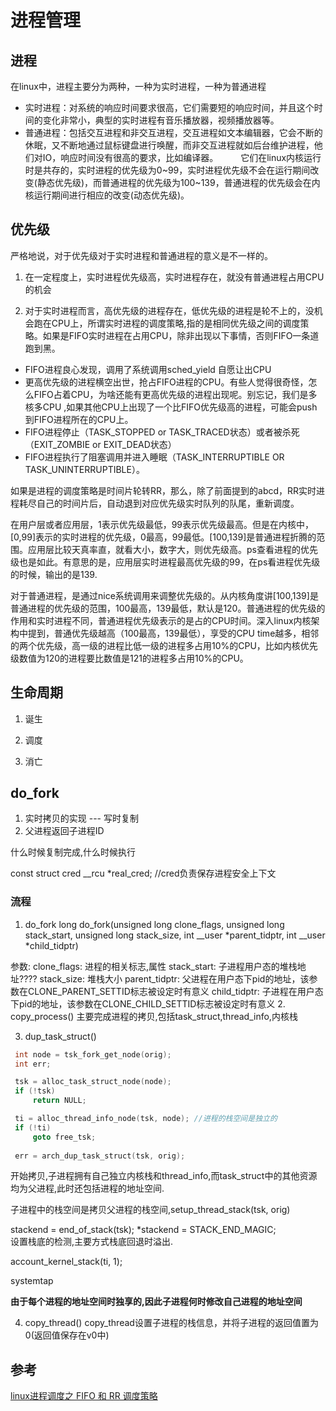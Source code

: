 # 进程管理

## 进程

在linux中，进程主要分为两种，一种为实时进程，一种为普通进程

* 实时进程：对系统的响应时间要求很高，它们需要短的响应时间，并且这个时间的变化非常小，典型的实时进程有音乐播放器，视频播放器等。
* 普通进程：包括交互进程和非交互进程，交互进程如文本编辑器，它会不断的休眠，又不断地通过鼠标键盘进行唤醒，而非交互进程就如后台维护进程，他们对IO，响应时间没有很高的要求，比如编译器。
　　
它们在linux内核运行时是共存的，实时进程的优先级为0~99，实时进程优先级不会在运行期间改变(静态优先级)，而普通进程的优先级为100~139，普通进程的优先级会在内核运行期间进行相应的改变(动态优先级)。

## 优先级

严格地说，对于优先级对于实时进程和普通进程的意义是不一样的。

1. 在一定程度上，实时进程优先级高，实时进程存在，就没有普通进程占用CPU的机会

2. 对于实时进程而言，高优先级的进程存在，低优先级的进程是轮不上的，没机会跑在CPU上，所谓实时进程的调度策略,指的是相同优先级之间的调度策略。如果是FIFO实时进程在占用CPU，除非出现以下事情，否则FIFO一条道跑到黑。

 * FIFO进程良心发现，调用了系统调用sched_yield 自愿让出CPU
 * 更高优先级的进程横空出世，抢占FIFO进程的CPU。有些人觉得很奇怪，怎么FIFO占着CPU，为啥还能有更高优先级的进程出现呢。别忘记，我们是多核多CPU ,如果其他CPU上出现了一个比FIFO优先级高的进程，可能会push到FIFO进程所在的CPU上。
 * FIFO进程停止（TASK_STOPPED or TASK_TRACED状态）或者被杀死（EXIT_ZOMBIE or EXIT_DEAD状态）
 * FIFO进程执行了阻塞调用并进入睡眠（TASK_INTERRUPTIBLE OR TASK_UNINTERRUPTIBLE）。
    
如果是进程的调度策略是时间片轮转RR，那么，除了前面提到的abcd，RR实时进程耗尽自己的时间片后，自动退到对应优先级实时队列的队尾，重新调度。


在用户层或者应用层，1表示优先级最低，99表示优先级最高。但是在内核中，[0,99]表示的实时进程的优先级，0最高，99最低。[100,139]是普通进程折腾的范围。应用层比较天真率直，就看大小，数字大，则优先级高。ps查看进程的优先级也是如此。有意思的是，应用层实时进程最高优先级的99，在ps看进程优先级的时候，输出的是139.



对于普通进程，是通过nice系统调用来调整优先级的。从内核角度讲[100,139]是普通进程的优先级的范围，100最高，139最低，默认是120。普通进程的优先级的作用和实时进程不同，普通进程优先级表示的是占的CPU时间。深入linux内核架构中提到，普通优先级越高（100最高，139最低），享受的CPU time越多，相邻的两个优先级，高一级的进程比低一级的进程多占用10%的CPU，比如内核优先级数值为120的进程要比数值是121的进程多占用10%的CPU。


## 生命周期

1. 诞生

2. 调度

3. 消亡




## do_fork


1. 实时拷贝的实现 --- 写时复制  
2. 父进程返回子进程ID


什么时候复制完成,什么时候执行

const struct cred __rcu *real_cred;  //cred负责保存进程安全上下文

### 流程

1. do_fork
long do_fork(unsigned long clone_flags,
          unsigned long stack_start,
          unsigned long stack_size,
          int __user *parent_tidptr,
          int __user *child_tidptr)

参数:
   clone_flags: 进程的相关标志,属性
   stack_start: 子进程用户态的堆栈地址????
   stack_size: 堆栈大小
   parent_tidptr: 父进程在用户态下pid的地址，该参数在CLONE_PARENT_SETTID标志被设定时有意义
   child_tidptr: 子进程在用户态下pid的地址，该参数在CLONE_CHILD_SETTID标志被设定时有意义
2. copy_process()
主要完成进程的拷贝,包括task_struct,thread_info,内核栈

3. dup_task_struct()

``` C
 int node = tsk_fork_get_node(orig);
 int err;

 tsk = alloc_task_struct_node(node);
 if (!tsk)
     return NULL;

 ti = alloc_thread_info_node(tsk, node); //进程的栈空间是独立的
 if (!ti)
     goto free_tsk;
 
 err = arch_dup_task_struct(tsk, orig);
```
开始拷贝,子进程拥有自己独立内核栈和thread_info,而task_struct中的其他资源均为父进程,此时还包括进程的地址空间.

子进程中的栈空间是拷贝父进程的栈空间,setup_thread_stack(tsk, orig)

stackend = end_of_stack(tsk);
*stackend = STACK_END_MAGIC;  
设置栈底的检测,主要方式栈底回退时溢出.

account_kernel_stack(ti, 1);

systemtap


**由于每个进程的地址空间时独享的,因此子进程何时修改自己进程的地址空间**

4. copy_thread()
copy_thread设置子进程的栈信息，并将子进程的返回值置为0(返回值保存在v0中)

## 参考

[linux进程调度之 FIFO 和 RR 调度策略](http://blog.chinaunix.net/uid-24774106-id-3379478.html)

